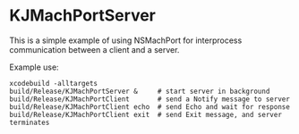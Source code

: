 KJMachPortServer
================

This is a simple example of using NSMachPort for interprocess communication between a client and a server.

Example use:

    xcodebuild -alltargets
    build/Release/KJMachPortServer &     # start server in background
    build/Release/KJMachPortClient       # send a Notify message to server
    build/Release/KJMachPortClient echo  # send Echo and wait for response
    build/Release/KJMachPortClient exit  # send Exit message, and server terminates


